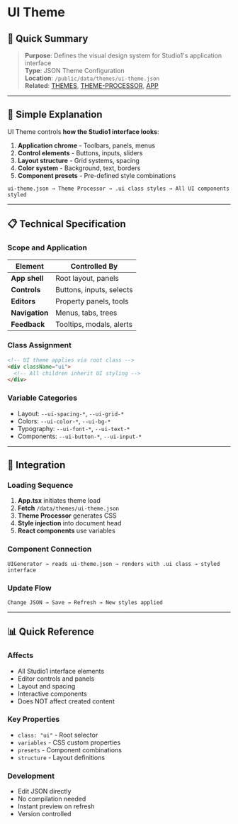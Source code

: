 # UI Theme

## 🎯 Quick Summary
> **Purpose**: Defines the visual design system for Studio1's application interface  
> **Type**: JSON Theme Configuration  
> **Location**: `/public/data/themes/ui-theme.json`  
> **Related**: [THEMES](./THEMES.md), [THEME-PROCESSOR](../01-CORE/THEME-PROCESSOR.md), [APP](../01-CORE/APP.md)

---

## 🔄 Simple Explanation

UI Theme controls **how the Studio1 interface looks**:

1. **Application chrome** - Toolbars, panels, menus
2. **Control elements** - Buttons, inputs, sliders
3. **Layout structure** - Grid systems, spacing
4. **Color system** - Background, text, borders
5. **Component presets** - Pre-defined style combinations

```
ui-theme.json → Theme Processor → .ui class styles → All UI components styled
```

---

## 📋 Technical Specification

### Scope and Application

| Element | Controlled By |
|---------|--------------|
| **App shell** | Root layout, panels |
| **Controls** | Buttons, inputs, selects |
| **Editors** | Property panels, tools |
| **Navigation** | Menus, tabs, trees |
| **Feedback** | Tooltips, modals, alerts |

### Class Assignment
```html
<!-- UI theme applies via root class -->
<div className="ui">
  <!-- All children inherit UI styling -->
</div>
```

### Variable Categories
- Layout: `--ui-spacing-*`, `--ui-grid-*`
- Colors: `--ui-color-*`, `--ui-bg-*`
- Typography: `--ui-font-*`, `--ui-text-*`
- Components: `--ui-button-*`, `--ui-input-*`

---

## 🔗 Integration

### Loading Sequence
1. **App.tsx** initiates theme load
2. **Fetch** `/data/themes/ui-theme.json`
3. **Theme Processor** generates CSS
4. **Style injection** into document head
5. **React components** use variables

### Component Connection
```
UIGenerator → reads ui-theme.json → renders with .ui class → styled interface
```

### Update Flow
```
Change JSON → Save → Refresh → New styles applied
```

---

## 📊 Quick Reference

### Affects
- All Studio1 interface elements
- Editor controls and panels
- Layout and spacing
- Interactive components
- Does NOT affect created content

### Key Properties
- `class: "ui"` - Root selector
- `variables` - CSS custom properties
- `presets` - Component combinations
- `structure` - Layout definitions

### Development
- Edit JSON directly
- No compilation needed
- Instant preview on refresh
- Version controlled